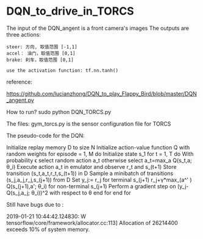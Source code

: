 # DQN_to_drive_in_TORCS

The input of the DQN_angent is a front camera's images
The outputs are three actions:

	steer: 方向, 取值范围 [-1,1]
	accel： 油门，取值范围 [0,1]
	brake: 刹车，取值范围 [0,1]

	use the activation function: tf.nn.tanh()

reference:

https://github.com/lucianzhong/DQN_to_play_Flappy_Bird/blob/master/DQN_angent.py


How to run?
sudo python DQN_TORCS.py

The files:
gym_torcs.py is the sensor configuration file for TORCS




The pseudo-code for the DQN:

Initialize replay memory D to size N
Initialize action-value function Q with random weights
for episode = 1, M do
    Initialize state s_1
    for t = 1, T do
        With probability ϵ select random action a_t
        otherwise select a_t=max_a  Q(s_t,a; θ_i)
        Execute action a_t in emulator and observe r_t and s_(t+1)
        Store transition (s_t,a_t,r_t,s_(t+1)) in D
        Sample a minibatch of transitions (s_j,a_j,r_j,s_(j+1)) from D
        Set y_j:=
            r_j for terminal s_(j+1)
            r_j+γ*max_(a^' )  Q(s_(j+1),a'; θ_i) for non-terminal s_(j+1)
        Perform a gradient step on (y_j-Q(s_j,a_j; θ_i))^2 with respect to θ
    end for
end for



Still have bugs due to : 

2019-01-21 10:44:42.124830: W tensorflow/core/framework/allocator.cc:113] Allocation of 26214400 exceeds 10% of system memory.

